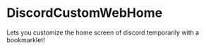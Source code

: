 # DiscordCustomWebHome
Lets you customize the home screen of discord temporarily with a bookmarklet!
